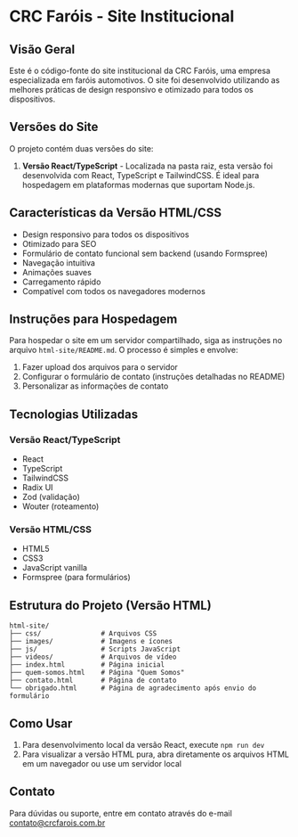 # CRC Faróis - Site Institucional

## Visão Geral

Este é o código-fonte do site institucional da CRC Faróis, uma empresa especializada em faróis automotivos. O site foi desenvolvido utilizando as melhores práticas de design responsivo e otimizado para todos os dispositivos.

## Versões do Site

O projeto contém duas versões do site:

1. **Versão React/TypeScript** - Localizada na pasta raiz, esta versão foi desenvolvida com React, TypeScript e TailwindCSS. É ideal para hospedagem em plataformas modernas que suportam Node.js.

## Características da Versão HTML/CSS

- Design responsivo para todos os dispositivos
- Otimizado para SEO
- Formulário de contato funcional sem backend (usando Formspree)
- Navegação intuitiva
- Animações suaves
- Carregamento rápido
- Compatível com todos os navegadores modernos

## Instruções para Hospedagem

Para hospedar o site em um servidor compartilhado, siga as instruções no arquivo `html-site/README.md`. O processo é simples e envolve:

1. Fazer upload dos arquivos para o servidor
2. Configurar o formulário de contato (instruções detalhadas no README)
3. Personalizar as informações de contato

## Tecnologias Utilizadas

### Versão React/TypeScript
- React
- TypeScript
- TailwindCSS
- Radix UI
- Zod (validação)
- Wouter (roteamento)

### Versão HTML/CSS
- HTML5
- CSS3
- JavaScript vanilla
- Formspree (para formulários)

## Estrutura do Projeto (Versão HTML)

```
html-site/
├── css/               # Arquivos CSS
├── images/            # Imagens e ícones
├── js/                # Scripts JavaScript
├── videos/            # Arquivos de vídeo
├── index.html         # Página inicial
├── quem-somos.html    # Página "Quem Somos"
├── contato.html       # Página de contato
└── obrigado.html      # Página de agradecimento após envio do formulário
```

## Como Usar

1. Para desenvolvimento local da versão React, execute `npm run dev`
2. Para visualizar a versão HTML pura, abra diretamente os arquivos HTML em um navegador ou use um servidor local

## Contato

Para dúvidas ou suporte, entre em contato através do e-mail contato@crcfarois.com.br